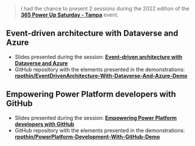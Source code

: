 > I had the chance to present 2 sessions during the 2022 edition of the [**365 Power Up Saturday - Tampa**](https://www.365powerupsaturdaytampa.com/) event.
> 
## Event-driven architecture with Dataverse and Azure

- Slides presented during the session: [**Event-driven architecture with Dataverse and Azure**](./Event-driven%20architecture%20with%20Dataverse%20and%20Azure.pdf)
- GitHub repository with the elements presented in the demonstrations: [**rpothin/EventDrivenArchitecture-With-Dataverse-And-Azure-Demo**](https://github.com/rpothin/EventDrivenArchitecture-With-Dataverse-And-Azure-Demo)

## Empowering Power Platform developers with GitHub 

- Slides presented during the session: [**Empowering Power Platform developers with GitHub**](./Empowering%20Power%20Platform%20developers%20with%20GitHub.pdf)
- GitHub repository with the elements presented in the demonstrations: [**rpothin/PowerPlatform-Development-With-GitHub-Demo**](https://github.com/rpothin/PowerPlatform-Development-With-GitHub-Demo)